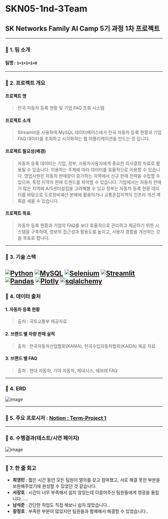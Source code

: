 # SKN05-1nd-3Team

## SK Networks Family AI Camp 5기 과정 1차 프로젝트
---

### 📌 1. 팀 소개
#### 팀명 : `1+1+1+1=0` 
---

### 📌 2. 프로젝트 개요
#### 프로젝트 명
  > 전국 자동차 등록 현황 및 기업 FAQ 조회 시스템
#### 프로젝트 소개
  > Streamlit을 사용하여 MySQL 데이터베이스에서 전국 자동차 등록 현황과 기업 FAQ 데이터를 조회하고 시각화하는 웹 어플리케이션을 만드는 것 입니다.
#### 프로젝트 필요성(배경)
  > 자동차 등록 데이터는 기업, 정부, 사용자사용자에게 중요한 의사결정 자료로 활용될 수 있습니다.
이용하는 주체에 따라 데이터를 효율적으로 이용할 수 있습니다. 영업사원은 자동차 판매량이 증가하는 지역에서 신규 판매 전략을 수립할 수 있으며, 특정 지역의 판매 트렌드를 파악할 수 있습니다. 기업에서는 자동차 판매가 많은 지역에 A/S센터설립을 고려해볼 수 있고 정부는 자동차 등록 현황 데이터를 바탕으로 도로정비예산 분배에 활용하거나 교통혼잡지역의 인프라 개선 계획을 세울 수 있습니다.
#### 프로젝트 목표
  > 자동차 등록 현황과 기업의 FAQ를 보다 효율적으로 관리하고 제공하기 위한 시스템을 구축하여, 정보의 접근성과 활용도를 높이고, 사용자 경험을 개선하는 것을 목표로 합니다.
---
 
### 📌 3. 기술 스택
 [![Python](https://img.shields.io/badge/Python-3776AB?style=flat-square&logo=Python&logoColor=white)]()
 [![MySQL](https://img.shields.io/badge/MySQL-4479A1?style=flat-square&logo=MySQL&logoColor=white)]()
 [![Selenium](https://img.shields.io/badge/Selenium-43B02A?style=flat-square&logo=Selenium&logoColor=white)]()
 [![Streamlit](http://img.shields.io/badge/Streamlit-FF4B4B?style=flat&logo=Streamlit&logoColor=white)]()
 [![Pandas](http://img.shields.io/badge/Pandas-150458?style=flat&logo=Pandas&logoColor=white)]()
 [![Plotly](http://img.shields.io/badge/Plotly-3F4F75?style=flat&logo=Plotly&logoColor=white)]()
 [![sqlalchemy](http://img.shields.io/badge/Sqlalchemy-D71F00?style=flat&logo=Sqlalchemy&logoColor=white)]()
---

### 📌 4. 데이터 출처

#### 1. 자동차 등록 현황
> 출처 : 국토교통부 제공자료

#### 2. 브랜드 별 차량 판매 실적
> 출처 : 한국자동차산업협회(KAMA), 한국수입자동차협회(KAIDA) 제공 자료

#### 3. 브랜드 별 FAQ
> 출처 : 현대 자동차, 기아 자동차, 제네시스, 쉐보레 FAQ

---
 
### 📌 4. ERD
![image](https://github.com/user-attachments/assets/74d702d4-ef51-473a-9b11-fd3ce87d6ecf)

---
 
### 📌 5. 주요 프로시저 : [Notion : Term-Project 1](https://upbeat-william-67d.notion.site/Term-Project-1-4132837e51924ad883967b21676e6e90)

---

### 📌 6. 수행결과(테스트/시연 페이지)

![image](https://github.com/user-attachments/assets/36ada2f0-d90e-415a-9a33-a6bc72da23e1)

---

### 📌 7. 한 줄 회고

- **최영민** : 짧은 시간 동안 모든 팀원이 열의를 갖고 참여했고, 서로 해결 못한 부분을 보완해주었기에 완성할 수 있었던 것 같습니다.
- **서장호** : 시간이 너무 부족해서 쉽지 않았는데 이끌어주신 팀원들에게 영광을 돌립니다......
- **남석준** : 간단한 작업도 직접 해보니 쉽지 않았습니다..
- **장정호** : 부족한 부분이 많았지만 팀원들과 함께해서 해결할 수 있었습니다..
